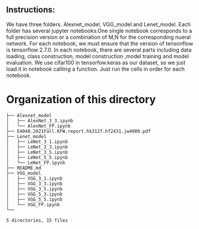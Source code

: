 ## Instructions:
We have three folders. Alexnet_model, VGG_model and Lenet_model. Each folder has several jupyter notebooks.One single notebook corresponds to a full
precision version or a combination of M,N for the corresponding nueral network. For each notebook, we must ensure that the version of tensonflow is tensorflow 2.7.0. In each notebook, there are several parts including data loading, class construction, model construction ,model training and model evaluation. We use cifar100 in tensorfow.keras as our dataset, so we just load it in notebook calliing a function. Just run the cells in order for each notebook.

# Organization of this directory

```./
├── Alexnet_model
│   ├── AlexNet_3_3.ipynb
│   └── AlexNet_FP.ipynb
├── E4040.2021Fall.KFW.report.hk3127.hf2431.jw4000.pdf
├── Lenet_model
│   ├── LeNet_3_1.ipynb
│   ├── LeNet_3_3.ipynb
│   ├── LeNet_3_5.ipynb
│   ├── LeNet_5_5.ipynb
│   └── LeNet_FP.ipynb
├── README.md
├── VGG_model
│   ├── VGG_3_1.ipynb
│   ├── VGG_3_3.ipynb
│   ├── VGG_3_5.ipynb
│   ├── VGG_5_3.ipynb
│   ├── VGG_5_5.ipynb
│   └── VGG_FP.ipynb
└──

5 directories, 15 files
